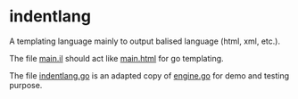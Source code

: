 # indentlang

A templating language mainly  to output balised language (html, xml, etc.). 

The file [main.il](exemple/main.il) should act like [main.html](https://github.com/dvaumoron/puzzleweb/blob/main/templates/main.html) for go templating.

The file [indentlang.go](indentlang.go) is an adapted copy of [engine.go](https://github.com/dvaumoron/ste/blob/master/engine.go) for demo and testing purpose.
